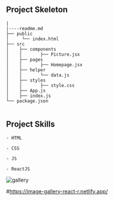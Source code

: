 
## Project Skeleton

```
|
|----readme.md        
├── public
│     └── index.html
├── src
│    ├── components
│    │       ├── Picture.jsx
│    ├── pages
│    │       ├── Homepage.jsx
│    ├── helper
│    │       └── data.js
│    ├── styles
│    │       ├── style.css
│    ├── App.js
│    ├── index.js
└── package.json


```
## Project Skills

```
- HTML

- CSS

- JS

- ReactJS

```
![gallery](https://github.com/ebru2541/image-gallery/blob/master/src/image-gallery.gif)

#https://image-gallery-react-r.netlify.app/

